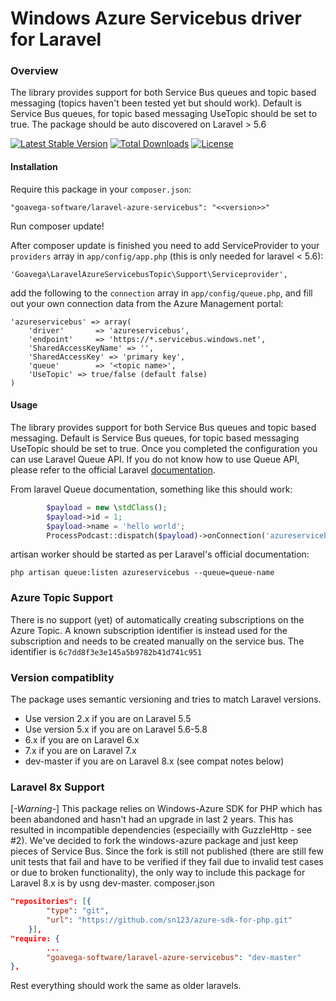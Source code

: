 Windows Azure Servicebus driver for Laravel
=================================================
### Overview
The library provides support for both Service Bus queues and topic based messaging (topics haven't been tested yet but should work). Default is Service Bus queues, for topic based messaging UseTopic should be set to true. The package should be auto discovered on Laravel > 5.6

[![Latest Stable Version](https://poser.pugx.org/goavega-software/laravel-azure-servicebus/v/stable)](https://packagist.org/packages/goavega-software/laravel-azure-servicebus)
[![Total Downloads](https://poser.pugx.org/goavega-software/laravel-azure-servicebus/downloads)](https://packagist.org/packages/goavega-software/laravel-azure-servicebus)
[![License](https://poser.pugx.org/goavega-software/laravel-azure-servicebus/license)](https://packagist.org/packages/goavega-software/laravel-azure-servicebus)
#### Installation

Require this package in your `composer.json`:

	"goavega-software/laravel-azure-servicebus": "<<version>>"

Run composer update!

After composer update is finished you need to add ServiceProvider to your `providers` array in `app/config/app.php` (this is only needed for laravel < 5.6):

	'Goavega\LaravelAzureServicebusTopic\Support\Serviceprovider',

add the following to the `connection` array in `app/config/queue.php`, and fill out your own connection data from the Azure Management portal:

	'azureservicebus' => array(
        'driver'       => 'azureservicebus',
        'endpoint'     => 'https://*.servicebus.windows.net',
        'SharedAccessKeyName' => '',
        'SharedAccessKey' => 'primary key',
        'queue'        => '<topic name>',
        'UseTopic' => true/false (default false)
    )

#### Usage
The library provides support for both Service Bus queues and topic based messaging. Default is Service Bus queues, for topic based messaging UseTopic should be set to true.
Once you completed the configuration you can use Laravel Queue API. If you do not know how to use Queue API, please refer to the official Laravel [documentation](http://laravel.com/docs/queues).

From laravel Queue documentation, something like this should work:
```php
        $payload = new \stdClass();
        $payload->id = 1;
        $payload->name = 'hello world';
        ProcessPodcast::dispatch($payload)->onConnection('azureservicebus')->onQueue('queue-name');
```
artisan worker should be started as per Laravel's official documentation:

```shell
php artisan queue:listen azureservicebus --queue=queue-name
```
### Azure Topic Support
There is no support (yet) of automatically creating subscriptions on the Azure Topic. A known subscription identifier is instead used for the subscription and needs to be created manually on the service bus. The identifier is `6c7dd8f3e3e145a5b9782b41d741c951`

### Version compatiblity
The package uses semantic versioning and tries to match Laravel versions.

* Use version 2.x if you are on Laravel 5.5
* Use version 5.x if you are on Laravel 5.6-5.8
* 6.x if you are on Laravel 6.x
* 7.x if you are on Laravel 7.x
* dev-master if you are on Laravel 8.x (see compat notes below)

### Laravel 8x Support
[*-Warning-*] This package relies on Windows-Azure SDK for PHP which has been abandoned and hasn't had an upgrade in last 2 years. This has resulted in incompatible dependencies (especiailly with GuzzleHttp - see #2). We've decided to fork the windows-azure package and just keep pieces of Service Bus. Since the fork is still not published (there are still few unit tests that fail and have to be verified if they fail due to invalid test cases or due to broken functionality), the only way to include this package for Laravel 8.x is by usng dev-master. 
composer.json
```json
"repositories": [{
        "type": "git",
        "url": "https://github.com/sn123/azure-sdk-for-php.git"
    }],
"require: {
        ...
        "goavega-software/laravel-azure-servicebus": "dev-master"
},

```
Rest everything should work the same as older laravels. 

